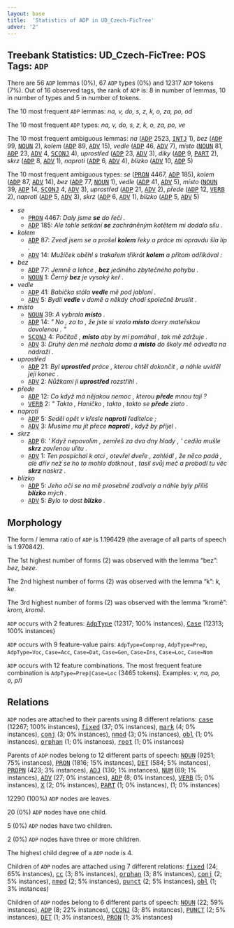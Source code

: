 ```yaml
---
layout: base
title:  'Statistics of ADP in UD_Czech-FicTree'
udver: '2'
---
```


## Treebank Statistics: UD_Czech-FicTree: POS Tags: `ADP`

There are 56 `ADP` lemmas (0%), 67 `ADP` types (0%) and 12317 `ADP` tokens (7%).
Out of 16 observed tags, the rank of `ADP` is: 8 in number of lemmas, 10 in number of types and 5 in number of tokens.

The 10 most frequent `ADP` lemmas: <em>na, v, do, s, z, k, o, za, po, od</em>

The 10 most frequent `ADP` types:  <em>na, v, do, s, z, k, o, za, po, ve</em>

The 10 most frequent ambiguous lemmas: <em>na</em> (<tt><a href="cs_fictree-pos-ADP.html">ADP</a></tt> 2523, <tt><a href="cs_fictree-pos-INTJ.html">INTJ</a></tt> 1), <em>bez</em> (<tt><a href="cs_fictree-pos-ADP.html">ADP</a></tt> 99, <tt><a href="cs_fictree-pos-NOUN.html">NOUN</a></tt> 2), <em>kolem</em> (<tt><a href="cs_fictree-pos-ADP.html">ADP</a></tt> 89, <tt><a href="cs_fictree-pos-ADV.html">ADV</a></tt> 15), <em>vedle</em> (<tt><a href="cs_fictree-pos-ADP.html">ADP</a></tt> 46, <tt><a href="cs_fictree-pos-ADV.html">ADV</a></tt> 7), <em>místo</em> (<tt><a href="cs_fictree-pos-NOUN.html">NOUN</a></tt> 81, <tt><a href="cs_fictree-pos-ADP.html">ADP</a></tt> 23, <tt><a href="cs_fictree-pos-ADV.html">ADV</a></tt> 4, <tt><a href="cs_fictree-pos-SCONJ.html">SCONJ</a></tt> 4), <em>uprostřed</em> (<tt><a href="cs_fictree-pos-ADP.html">ADP</a></tt> 23, <tt><a href="cs_fictree-pos-ADV.html">ADV</a></tt> 3), <em>díky</em> (<tt><a href="cs_fictree-pos-ADP.html">ADP</a></tt> 9, <tt><a href="cs_fictree-pos-PART.html">PART</a></tt> 2), <em>skrz</em> (<tt><a href="cs_fictree-pos-ADP.html">ADP</a></tt> 8, <tt><a href="cs_fictree-pos-ADV.html">ADV</a></tt> 1), <em>naproti</em> (<tt><a href="cs_fictree-pos-ADP.html">ADP</a></tt> 6, <tt><a href="cs_fictree-pos-ADV.html">ADV</a></tt> 4), <em>blízko</em> (<tt><a href="cs_fictree-pos-ADV.html">ADV</a></tt> 10, <tt><a href="cs_fictree-pos-ADP.html">ADP</a></tt> 5)

The 10 most frequent ambiguous types:  <em>se</em> (<tt><a href="cs_fictree-pos-PRON.html">PRON</a></tt> 4467, <tt><a href="cs_fictree-pos-ADP.html">ADP</a></tt> 185), <em>kolem</em> (<tt><a href="cs_fictree-pos-ADP.html">ADP</a></tt> 87, <tt><a href="cs_fictree-pos-ADV.html">ADV</a></tt> 14), <em>bez</em> (<tt><a href="cs_fictree-pos-ADP.html">ADP</a></tt> 77, <tt><a href="cs_fictree-pos-NOUN.html">NOUN</a></tt> 1), <em>vedle</em> (<tt><a href="cs_fictree-pos-ADP.html">ADP</a></tt> 41, <tt><a href="cs_fictree-pos-ADV.html">ADV</a></tt> 5), <em>místo</em> (<tt><a href="cs_fictree-pos-NOUN.html">NOUN</a></tt> 39, <tt><a href="cs_fictree-pos-ADP.html">ADP</a></tt> 14, <tt><a href="cs_fictree-pos-SCONJ.html">SCONJ</a></tt> 4, <tt><a href="cs_fictree-pos-ADV.html">ADV</a></tt> 3), <em>uprostřed</em> (<tt><a href="cs_fictree-pos-ADP.html">ADP</a></tt> 21, <tt><a href="cs_fictree-pos-ADV.html">ADV</a></tt> 2), <em>přede</em> (<tt><a href="cs_fictree-pos-ADP.html">ADP</a></tt> 12, <tt><a href="cs_fictree-pos-VERB.html">VERB</a></tt> 2), <em>naproti</em> (<tt><a href="cs_fictree-pos-ADP.html">ADP</a></tt> 5, <tt><a href="cs_fictree-pos-ADV.html">ADV</a></tt> 3), <em>skrz</em> (<tt><a href="cs_fictree-pos-ADP.html">ADP</a></tt> 6, <tt><a href="cs_fictree-pos-ADV.html">ADV</a></tt> 1), <em>blízko</em> (<tt><a href="cs_fictree-pos-ADP.html">ADP</a></tt> 5, <tt><a href="cs_fictree-pos-ADV.html">ADV</a></tt> 5)


* <em>se</em>
  * <tt><a href="cs_fictree-pos-PRON.html">PRON</a></tt> 4467: <em>Daly jsme <b>se</b> do řeči .</em>
  * <tt><a href="cs_fictree-pos-ADP.html">ADP</a></tt> 185: <em>Ale tohle setkání <b>se</b> zachráněným kotětem mi dodalo sílu .</em>
* <em>kolem</em>
  * <tt><a href="cs_fictree-pos-ADP.html">ADP</a></tt> 87: <em>Zvedl jsem se a prošel <b>kolem</b> řeky a práce mi opravdu šla líp .</em>
  * <tt><a href="cs_fictree-pos-ADV.html">ADV</a></tt> 14: <em>Mužíček oběhl s trakařem třikrát <b>kolem</b> a přitom odříkával :</em>
* <em>bez</em>
  * <tt><a href="cs_fictree-pos-ADP.html">ADP</a></tt> 77: <em>Jemně a lehce , <b>bez</b> jediného zbytečného pohybu .</em>
  * <tt><a href="cs_fictree-pos-NOUN.html">NOUN</a></tt> 1: <em>Černý <b>bez</b> je vysoký keř .</em>
* <em>vedle</em>
  * <tt><a href="cs_fictree-pos-ADP.html">ADP</a></tt> 41: <em>Babička stála <b>vedle</b> mě pod jabloní .</em>
  * <tt><a href="cs_fictree-pos-ADV.html">ADV</a></tt> 5: <em>Bydlí <b>vedle</b> v domě a někdy chodí společně bruslit .</em>
* <em>místo</em>
  * <tt><a href="cs_fictree-pos-NOUN.html">NOUN</a></tt> 39: <em>A vybrala <b>místo</b> .</em>
  * <tt><a href="cs_fictree-pos-ADP.html">ADP</a></tt> 14: <em>" No , za to , že jste si vzala <b>místo</b> dcery mateřskou dovolenou . "</em>
  * <tt><a href="cs_fictree-pos-SCONJ.html">SCONJ</a></tt> 4: <em>Počítač , <b>místo</b> aby by mi pomáhal , tak mě zdržuje .</em>
  * <tt><a href="cs_fictree-pos-ADV.html">ADV</a></tt> 3: <em>Druhý den mě nechala doma a <b>místo</b> do školy mě odvedla na nádraží .</em>
* <em>uprostřed</em>
  * <tt><a href="cs_fictree-pos-ADP.html">ADP</a></tt> 21: <em>Byl <b>uprostřed</b> práce , kterou chtěl dokončit , a náhle uviděl její konec .</em>
  * <tt><a href="cs_fictree-pos-ADV.html">ADV</a></tt> 2: <em>Nůžkami ji <b>uprostřed</b> rozstřihl .</em>
* <em>přede</em>
  * <tt><a href="cs_fictree-pos-ADP.html">ADP</a></tt> 12: <em>Co když má nějakou nemoc , kterou <b>přede</b> mnou tají ?</em>
  * <tt><a href="cs_fictree-pos-VERB.html">VERB</a></tt> 2: <em>" Takto , Haničko , takto , takto se <b>přede</b> zlato .</em>
* <em>naproti</em>
  * <tt><a href="cs_fictree-pos-ADP.html">ADP</a></tt> 5: <em>Seděl opět v křesle <b>naproti</b> ředitelce ;</em>
  * <tt><a href="cs_fictree-pos-ADV.html">ADV</a></tt> 3: <em>Musíme mu jít přece <b>naproti</b> , když by přijel .</em>
* <em>skrz</em>
  * <tt><a href="cs_fictree-pos-ADP.html">ADP</a></tt> 6: <em>' Když nepovolím , zemřeš za dva dny hlady , ' cedila mušle <b>skrz</b> zavřenou ulitu .</em>
  * <tt><a href="cs_fictree-pos-ADV.html">ADV</a></tt> 1: <em>Ten pospíchal k otci , otevřel dveře , zahlédl , že něco padá , ale dřív než se ho to mohlo dotknout , tasil svůj meč a probodl tu věc <b>skrz</b> naskrz .</em>
* <em>blízko</em>
  * <tt><a href="cs_fictree-pos-ADP.html">ADP</a></tt> 5: <em>Jeho oči se na mě prosebně zadívaly a náhle byly příliš <b>blízko</b> mých .</em>
  * <tt><a href="cs_fictree-pos-ADV.html">ADV</a></tt> 5: <em>Bylo to dost <b>blízko</b> .</em>

## Morphology

The form / lemma ratio of `ADP` is 1.196429 (the average of all parts of speech is 1.970842).

The 1st highest number of forms (2) was observed with the lemma “bez”: <em>bez, beze</em>.

The 2nd highest number of forms (2) was observed with the lemma “k”: <em>k, ke</em>.

The 3rd highest number of forms (2) was observed with the lemma “kromě”: <em>krom, kromě</em>.

`ADP` occurs with 2 features: <tt><a href="cs_fictree-feat-AdpType.html">AdpType</a></tt> (12317; 100% instances), <tt><a href="cs_fictree-feat-Case.html">Case</a></tt> (12313; 100% instances)

`ADP` occurs with 9 feature-value pairs: `AdpType=Comprep`, `AdpType=Prep`, `AdpType=Voc`, `Case=Acc`, `Case=Dat`, `Case=Gen`, `Case=Ins`, `Case=Loc`, `Case=Nom`

`ADP` occurs with 12 feature combinations.
The most frequent feature combination is `AdpType=Prep|Case=Loc` (3465 tokens).
Examples: <em>v, na, po, o, při</em>


## Relations

`ADP` nodes are attached to their parents using 8 different relations: <tt><a href="cs_fictree-dep-case.html">case</a></tt> (12267; 100% instances), <tt><a href="cs_fictree-dep-fixed.html">fixed</a></tt> (37; 0% instances), <tt><a href="cs_fictree-dep-mark.html">mark</a></tt> (4; 0% instances), <tt><a href="cs_fictree-dep-conj.html">conj</a></tt> (3; 0% instances), <tt><a href="cs_fictree-dep-nmod.html">nmod</a></tt> (3; 0% instances), <tt><a href="cs_fictree-dep-obl.html">obl</a></tt> (1; 0% instances), <tt><a href="cs_fictree-dep-orphan.html">orphan</a></tt> (1; 0% instances), <tt><a href="cs_fictree-dep-root.html">root</a></tt> (1; 0% instances)

Parents of `ADP` nodes belong to 12 different parts of speech: <tt><a href="cs_fictree-pos-NOUN.html">NOUN</a></tt> (9251; 75% instances), <tt><a href="cs_fictree-pos-PRON.html">PRON</a></tt> (1816; 15% instances), <tt><a href="cs_fictree-pos-DET.html">DET</a></tt> (584; 5% instances), <tt><a href="cs_fictree-pos-PROPN.html">PROPN</a></tt> (423; 3% instances), <tt><a href="cs_fictree-pos-ADJ.html">ADJ</a></tt> (130; 1% instances), <tt><a href="cs_fictree-pos-NUM.html">NUM</a></tt> (69; 1% instances), <tt><a href="cs_fictree-pos-ADV.html">ADV</a></tt> (27; 0% instances), <tt><a href="cs_fictree-pos-ADP.html">ADP</a></tt> (8; 0% instances), <tt><a href="cs_fictree-pos-VERB.html">VERB</a></tt> (5; 0% instances), <tt><a href="cs_fictree-pos-X.html">X</a></tt> (2; 0% instances), <tt><a href="cs_fictree-pos-PART.html">PART</a></tt> (1; 0% instances),  (1; 0% instances)

12290 (100%) `ADP` nodes are leaves.

20 (0%) `ADP` nodes have one child.

5 (0%) `ADP` nodes have two children.

2 (0%) `ADP` nodes have three or more children.

The highest child degree of a `ADP` node is 4.

Children of `ADP` nodes are attached using 7 different relations: <tt><a href="cs_fictree-dep-fixed.html">fixed</a></tt> (24; 65% instances), <tt><a href="cs_fictree-dep-cc.html">cc</a></tt> (3; 8% instances), <tt><a href="cs_fictree-dep-orphan.html">orphan</a></tt> (3; 8% instances), <tt><a href="cs_fictree-dep-conj.html">conj</a></tt> (2; 5% instances), <tt><a href="cs_fictree-dep-nmod.html">nmod</a></tt> (2; 5% instances), <tt><a href="cs_fictree-dep-punct.html">punct</a></tt> (2; 5% instances), <tt><a href="cs_fictree-dep-obl.html">obl</a></tt> (1; 3% instances)

Children of `ADP` nodes belong to 6 different parts of speech: <tt><a href="cs_fictree-pos-NOUN.html">NOUN</a></tt> (22; 59% instances), <tt><a href="cs_fictree-pos-ADP.html">ADP</a></tt> (8; 22% instances), <tt><a href="cs_fictree-pos-CCONJ.html">CCONJ</a></tt> (3; 8% instances), <tt><a href="cs_fictree-pos-PUNCT.html">PUNCT</a></tt> (2; 5% instances), <tt><a href="cs_fictree-pos-DET.html">DET</a></tt> (1; 3% instances), <tt><a href="cs_fictree-pos-PRON.html">PRON</a></tt> (1; 3% instances)


